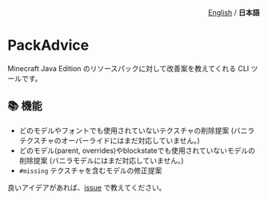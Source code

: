 <p align="right"><a href="README.md">English</a> / <b>日本語</b> </p>

# PackAdvice

Minecraft Java Edition のリソースパックに対して改善案を教えてくれる CLI ツールです。

## 📚 機能

- どのモデルやフォントでも使用されていないテクスチャの削除提案 (バニラテクスチャのオーバーライドにはまだ対応していません。)
- どのモデル(parent, overrides)やblockstateでも使用されていないモデルの削除提案 (バニラモデルにはまだ対応していません。)
- `#missing` テクスチャを含むモデルの修正提案

良いアイデアがあれば、[issue](https://github.com/PackAdvice/PackAdvice/issues/new?template=new-feature.md) で教えてください。

